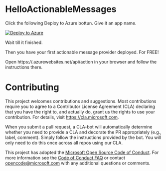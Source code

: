 
# HelloActionableMessages

Click the following Deploy to Azure bottun. Give it an app name.

[![Deploy to Azure](http://azuredeploy.net/deploybutton.png)](https://azuredeploy.net/)

Wait till it finished.

Then you have your first actionable message provider deployed. For FREE!

Open https://<your-app-name>.azurewebsites.net/api/action in your browser and follow the instructions there.


# Contributing

This project welcomes contributions and suggestions.  Most contributions require you to agree to a
Contributor License Agreement (CLA) declaring that you have the right to, and actually do, grant us
the rights to use your contribution. For details, visit https://cla.microsoft.com.

When you submit a pull request, a CLA-bot will automatically determine whether you need to provide
a CLA and decorate the PR appropriately (e.g., label, comment). Simply follow the instructions
provided by the bot. You will only need to do this once across all repos using our CLA.

This project has adopted the [Microsoft Open Source Code of Conduct](https://opensource.microsoft.com/codeofconduct/).
For more information see the [Code of Conduct FAQ](https://opensource.microsoft.com/codeofconduct/faq/) or
contact [opencode@microsoft.com](mailto:opencode@microsoft.com) with any additional questions or comments.
